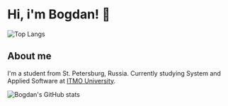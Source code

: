 # Hi, i'm Bogdan! 👋

![Top Langs](https://github-readme-stats.vercel.app/api/top-langs/?username=BZ6&layout=compact&theme=radical)

## About me

I'm a student from St. Petersburg, Russia.
Currently studying System and Applied Software at [ITMO University](https://itmo.ru/).

![Bogdan's GitHub stats](https://github-readme-streak-stats.herokuapp.com/?user=BZ6)
